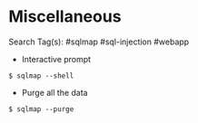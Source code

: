 # Miscellaneous

Search Tag(s): #sqlmap #sql-injection #webapp

- Interactive prompt

`$ sqlmap --shell`

- Purge all the data

`$ sqlmap --purge`